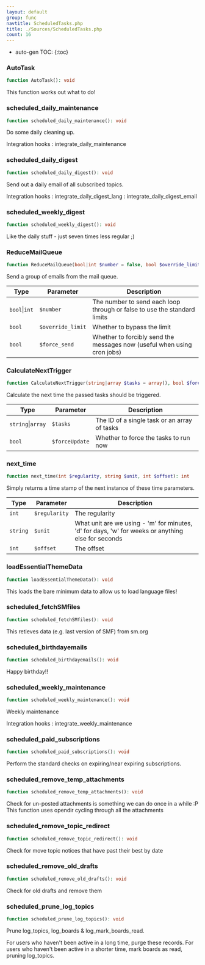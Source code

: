 ```yaml
---
layout: default
group: func
navtitle: ScheduledTasks.php
title: ./Sources/ScheduledTasks.php
count: 16
---
```

* auto-gen TOC:
{:toc}
### AutoTask

```php
function AutoTask(): void
```
This function works out what to do!



### scheduled_daily_maintenance

```php
function scheduled_daily_maintenance(): void
```
Do some daily cleaning up.



Integration hooks
: integrate_daily_maintenance

### scheduled_daily_digest

```php
function scheduled_daily_digest(): void
```
Send out a daily email of all subscribed topics.



Integration hooks
: integrate_daily_digest_lang
: integrate_daily_digest_email

### scheduled_weekly_digest

```php
function scheduled_weekly_digest(): void
```
Like the daily stuff - just seven times less regular ;)



### ReduceMailQueue

```php
function ReduceMailQueue(bool|int $number = false, bool $override_limit = false, bool $force_send = false): bool
```
Send a group of emails from the mail queue.



Type|Parameter|Description
---|---|---
`bool`&#124;`int`|`$number`|The number to send each loop through or false to use the standard limits
`bool`|`$override_limit`|Whether to bypass the limit
`bool`|`$force_send`|Whether to forcibly send the messages now \(useful when using cron jobs\)

### CalculateNextTrigger

```php
function CalculateNextTrigger(string|array $tasks = array(), bool $forceUpdate = false): void
```
Calculate the next time the passed tasks should be triggered.



Type|Parameter|Description
---|---|---
`string`&#124;`array`|`$tasks`|The ID of a single task or an array of tasks
`bool`|`$forceUpdate`|Whether to force the tasks to run now

### next_time

```php
function next_time(int $regularity, string $unit, int $offset): int
```
Simply returns a time stamp of the next instance of these time parameters.



Type|Parameter|Description
---|---|---
`int`|`$regularity`|The regularity
`string`|`$unit`|What unit are we using \- 'm' for minutes, 'd' for days, 'w' for weeks or anything else for seconds
`int`|`$offset`|The offset

### loadEssentialThemeData

```php
function loadEssentialThemeData(): void
```
This loads the bare minimum data to allow us to load language files!



### scheduled_fetchSMfiles

```php
function scheduled_fetchSMfiles(): void
```
This retieves data (e.g. last version of SMF) from sm.org



### scheduled_birthdayemails

```php
function scheduled_birthdayemails(): void
```
Happy birthday!!



### scheduled_weekly_maintenance

```php
function scheduled_weekly_maintenance(): void
```
Weekly maintenance



Integration hooks
: integrate_weekly_maintenance

### scheduled_paid_subscriptions

```php
function scheduled_paid_subscriptions(): void
```
Perform the standard checks on expiring/near expiring subscriptions.



### scheduled_remove_temp_attachments

```php
function scheduled_remove_temp_attachments(): void
```
Check for un-posted attachments is something we can do once in a while :P
This function uses opendir cycling through all the attachments



### scheduled_remove_topic_redirect

```php
function scheduled_remove_topic_redirect(): void
```
Check for move topic notices that have past their best by date



### scheduled_remove_old_drafts

```php
function scheduled_remove_old_drafts(): void
```
Check for old drafts and remove them



### scheduled_prune_log_topics

```php
function scheduled_prune_log_topics(): void
```
Prune log_topics, log_boards & log_mark_boards_read.

For users who haven't been active in a long time, purge these records.
For users who haven't been active in a shorter time, mark boards as read,
pruning log_topics.

